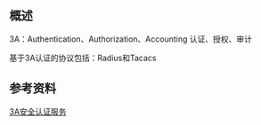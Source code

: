 ## 概述
3A：Authentication、Authorization、Accounting 认证、授权、审计

基于3A认证的协议包括：Radius和Tacacs


## 参考资料
[3A安全认证服务](http://blog.51cto.com/10460741/1668953)

